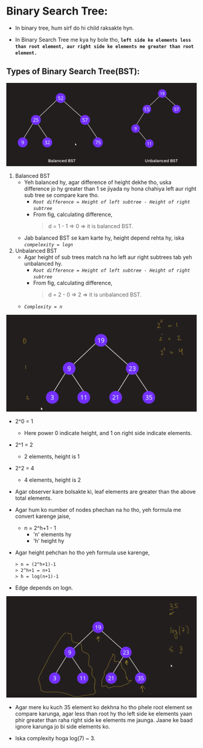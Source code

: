 # Binary Search Tree:

* In binary tree, hum sirf do hi child raksakte hyn.

* In Binary Search Tree me kya hy bole tho, **`left side ke elements less than root element, aur right side ke elements me greater than root element.`**

## Types of Binary Search Tree(BST):

![BinarySearchTree types representation ](../images/BinarySearchTreeTypes.png)

1. Balanced BST
    - Yeh balanced hy, agar difference of height dekhe tho, uska difference jo hy greater than 1 se jiyada ny hona chahiya left aur right sub tree se compare kare tho.
        - *`Root difference = Height of left subtree - Height of right subtree`*
        - From fig, calculating difference,
            > d = 1 - 1 => 0 => it is balanced BST.
    - Jab balanced BST se kam karte hy, height depend rehta hy, iska *`compelexity = logn`*
2. Unbalanced BST
    - Agar height of sub trees match na ho left aur right subtrees tab yeh unbalanced hy.
        - *`Root difference = Height of left subtree - Height of right subtree`*
        - From fig, calculating difference,
            > d = 2 - 0 => 2 => it is unbalanced BST.
    - *`Complexity = n`*

![BinarySearchTree Complexity calculation ](../images/BSTComplexity.png)

- 2^0 = 1
    - Here power 0 indicate height, and 1 on right side indicate elements.
- 2^1 = 2
    - 2 elements, height is 1
- 2^2 = 4
    - 4 elements, height is 2

- Agar observer kare bolsakte ki, leaf elements are greater than the above total elements.

- Agar hum ko number of nodes phechan na ho tho, yeh formula me convert karenge jaise, 
    - n = 2^h+1 - 1
        - 'n' elements hy
        - 'h' height hy
- Agar height pehchan ho tho yeh formula use karenge,
    ```
    > n = (2^h+1)-1
    > 2^h+1 = n+1
    > h = log(n+1)-1
    ```
- Edge depends on logn.

![BinarySearchTree Complexity calculation ](../images/BSTElementFind.png)

- Agar mere ku kuch 35 element ko dekhna ho tho phele root element se compare karunga, agar less than root hy tho left side ke elements yaan phir greater than raha right side ke elements me jaunga. Jaane ke baad ignore karunga jo bi side elements ko.

- Iska complexity hoga log(7) ~ 3.